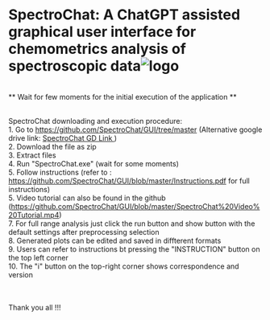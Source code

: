 # SpectroChat: A ChatGPT assisted graphical user interface for chemometrics analysis of spectroscopic data![logo](https://user-images.githubusercontent.com/128515711/226697817-fc07112d-f217-4442-aab6-59f87c80c5e8.JPG)
<br>** Wait for few moments for the initial execution of the application **

<br>SpectroChat downloading and execution procedure:
<br>1. Go to https://github.com/SpectroChat/GUI/tree/master (Alternative google drive link: <a href="https://drive.google.com/file/d/18dtl88GKNbTREOTLJUvKYbSceATTmr-z/view?usp=sharing">SpectroChat GD Link </a>)
<br>2. Download the file as zip
<br>3. Extract files
<br>4. Run "SpectroChat.exe" (wait for some moments)
<br>5. Follow instructions (refer to : https://github.com/SpectroChat/GUI/blob/master/Instructions.pdf for full instructions)
<br>5. Video tutorial can also be found in the github (https://github.com/SpectroChat/GUI/blob/master/SpectroChat%20Video%20Tutorial.mp4)
<br>7. For full range analysis just click the run button and show button with the default settings after preprocessing selection
<br>8. Generated plots can be edited and saved in diffterent formats
<br>9. Users can refer to instructions bt pressing the "INSTRUCTION" button on the top left corner
<br>10. The "i" button on the top-right corner shows correspondence and version

<br>
<br>
Thank you all !!!
